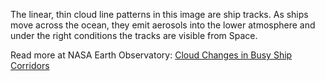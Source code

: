 The linear, thin cloud line patterns in this image are ship tracks. As ships move across the ocean, they emit aerosols into the lower atmosphere and under the right conditions the tracks are visible from Space.

Read more at NASA Earth Observatory: [Cloud Changes in Busy Ship Corridors](https://earthobservatory.nasa.gov/images/146830/cloud-changes-in-busy-ship-corridors)
